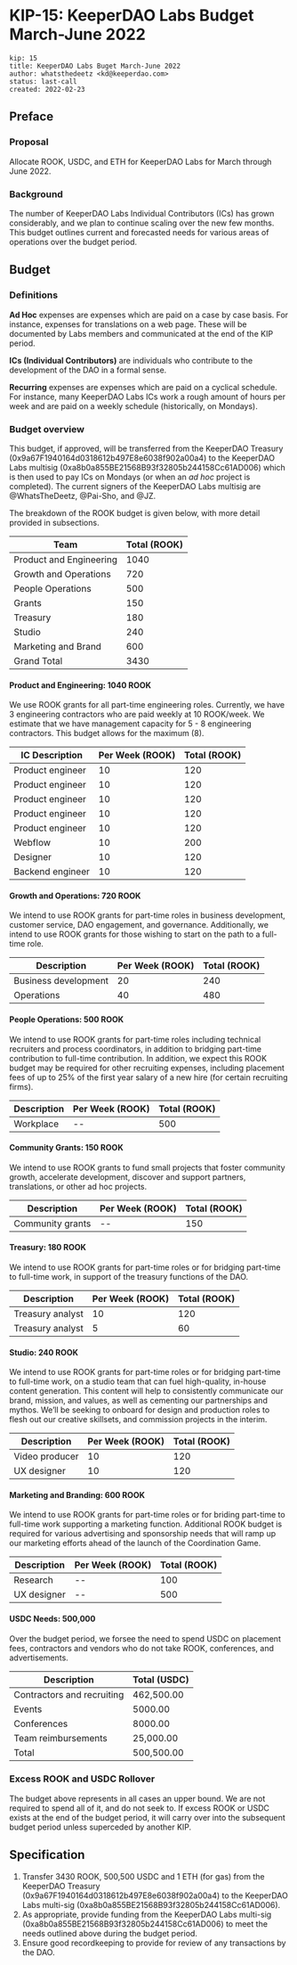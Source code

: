 # KIP-15: KeeperDAO Labs Budget March-June 2022

```
kip: 15
title: KeeperDAO Labs Buget March-June 2022
author: whatsthedeetz <kd@keeperdao.com>
status: last-call
created: 2022-02-23
```

## Preface

### Proposal

Allocate ROOK, USDC, and ETH for KeeperDAO Labs for March through June 2022.

### Background

The number of KeeperDAO Labs Individual Contributors (ICs) has grown considerably, and we plan to continue scaling over the new few months. This budget outlines current and forecasted needs for various areas of operations over the budget period.

## Budget 

### Definitions

**Ad Hoc** expenses are expenses which are paid on a case by case basis. For instance, expenses for translations on a web page. These will be documented by Labs members and communicated at the end of the KIP period.

**ICs (Individual Contributors)** are individuals who contribute to the development of the DAO in a formal sense.

**Recurring** expenses are expenses which are paid on a cyclical schedule. For instance, many KeeperDAO Labs ICs work a rough amount of hours per week and are paid on a weekly schedule (historically, on Mondays).

### Budget overview

This budget, if approved, will be transferred from the KeeperDAO Treasury (0x9a67F1940164d0318612b497E8e6038f902a00a4) to the KeeperDAO Labs multisig (0xa8b0a855BE21568B93f32805b244158Cc61AD006) which is then used to pay ICs on Mondays (or when an *ad hoc* project is completed). The current signers of the KeeperDAO Labs multisig are @WhatsTheDeetz, @Pai-Sho, and @JZ.

The breakdown of the ROOK budget is given below, with more detail provided in subsections.

| Team | Total (ROOK) |
| ---- | ------------ |
| Product and Engineering | 1040 |
| Growth and Operations | 720 |
| People Operations | 500 |
| Grants | 150 |
| Treasury | 180 |
| Studio | 240 |
| Marketing and Brand | 600 |
| Grand Total | 3430 |


#### Product and Engineering: 1040 ROOK

We use ROOK grants for all part-time engineering roles. Currently, we have 3 engineering contractors who are paid weekly at 10 ROOK/week. We estimate that we have management capacity for 5 - 8 engineering contractors. This budget allows for the maximum (8).

| IC Description | Per Week (ROOK) | Total (ROOK) |
| -------------- | -------- | ----- |
| Product engineer | 10 | 120 |
| Product engineer | 10 | 120 |
| Product engineer | 10 | 120 |
| Product engineer | 10 | 120 |
| Product engineer | 10 | 120 |
| Webflow | 10 | 200 |
| Designer | 10 | 120 |
| Backend engineer | 10 | 120 |

#### Growth and Operations: 720 ROOK

We intend to use ROOK grants for part-time roles in business development, customer service, DAO engagement, and governance. Additionally, we intend to use ROOK grants for those wishing to start on the path to a full-time role.

| Description | Per Week (ROOK) | Total (ROOK) |
| ----------- | -------- | ----- |
| Business development | 20 | 240 |
| Operations | 40 | 480 |

#### People Operations: 500 ROOK

We intend to use ROOK grants for part-time roles including technical recruiters and process coordinators, in addition to bridging part-time contribution to full-time contribution. In addition, we expect this ROOK budget may be required for other recruiting expenses, including placement fees of up to 25% of the first year salary of a new hire (for certain recruiting firms).

| Description | Per Week (ROOK) | Total (ROOK) |
| ----------- | -------- | ----- |
| Workplace |   --    | 500 |


#### Community Grants: 150 ROOK

We intend to use ROOK grants to fund small projects that foster community growth, accelerate development, discover and support partners, translations, or other ad hoc projects.

| Description | Per Week (ROOK) | Total (ROOK) |
| ----------- | -------- | ----- |
| Community grants |   --    | 150 |


#### Treasury: 180 ROOK

We intend to use ROOK grants for part-time roles or for bridging part-time to full-time work, in support of the treasury functions of the DAO.

| Description | Per Week (ROOK) | Total (ROOK) |
| ----------- | -------- | ----- |
| Treasury analyst |   10    | 120 |
| Treasury analyst |   5    | 60 |


#### Studio: 240 ROOK

We intend to use ROOK grants for part-time roles or for bridging part-time to full-time work, on a studio team that can fuel high-quality, in-house content generation. This content will help to consistently communicate our brand, mission, and values, as well as cementing our partnerships and mythos. We’ll be seeking to onboard for design and production roles to flesh out our creative skillsets, and commission projects in the interim.

| Description | Per Week (ROOK) | Total (ROOK) |
| ----------- | -------- | ----- |
| Video producer |   10    | 120 |
| UX designer |   10    | 120 |


#### Marketing and Branding: 600 ROOK

We intend to use ROOK grants for part-time roles or for briding part-time to full-time work supporting a marketing function. Additional ROOK budget is required for various advertising and sponsorship needs that will ramp up our marketing efforts ahead of the launch of the Coordination Game.

| Description | Per Week (ROOK) | Total (ROOK) |
| ----------- | -------- | ----- |
| Research |   --    | 100 |
| UX designer |   --    | 500 |


#### USDC Needs: 500,000

Over the budget period, we forsee the need to spend USDC on placement fees, contractors and vendors who do not take ROOK, conferences, and advertisements.

| Description  | Total (USDC) |
| ----------- | ----- |
| Contractors and recruiting | 462,500.00 |
| Events |  5000.00 |
| Conferences | 8000.00 |
| Team reimbursements | 25,000.00 |
| Total | 500,500.00 |

### Excess ROOK and USDC Rollover

The budget above represents in all cases an upper bound. We are not required to spend all of it, and do not seek to. If excess ROOK or USDC exists at the end of the budget period, it will carry over into the subsequent budget period unless superceded by another KIP.


## Specification

1. Transfer 3430 ROOK, 500,500 USDC and 1 ETH (for gas) from the KeeperDAO Treasury (0x9a67F1940164d0318612b497E8e6038f902a00a4) to the KeeperDAO Labs multi-sig (0xa8b0a855BE21568B93f32805b244158Cc61AD006).
2. As appropriate, provide funding from the KeeperDAO Labs multi-sig (0xa8b0a855BE21568B93f32805b244158Cc61AD006) to meet the needs outlined above during the budget period.
3. Ensure good recordkeeping to provide for review of any transactions by the DAO.
